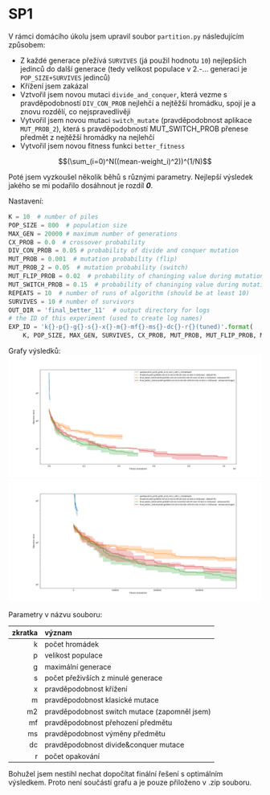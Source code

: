 # SP1
V rámci domácího úkolu jsem upravil soubor `partition.py` následujícím způsobem:

 - Z každé generace přežívá `SURVIVES` (já použil hodnotu `10`) nejlepších jedinců do další generace (tedy velikost populace v 2.-... generaci je `POP_SIZE+SURVIVES` jedinců)
 - Křížení jsem zakázal
 - Vztvořil jsem novou mutaci `divide_and_conquer`, která vezme s pravděpodobností `DIV_CON_PROB` nejlehčí a nejtěžší hromádku, spojí je a znovu rozdělí, co nejspravedlivěji
 - Vytvořil jsem novou mutaci `switch_mutate` (pravděpodobnost aplikace `MUT_PROB_2`), která s pravděpodobností MUT_SWITCH_PROB přenese předmět z nejtěžší hromádky na nejlehčí
 - Vytvořil jsem novou fitness funkci `better_fitness`

$$(\sum_(i=0)^N((mean-weight_i)^2))^(1/N)$$

Poté jsem vyzkoušel několik běhů s různými parametry. Nejlepší výsledek jakého se mi podařilo dosáhnout je rozdíl **_0_**.

Nastavení:
```python
K = 10  # number of piles
POP_SIZE = 800  # population size
MAX_GEN = 20000 # maximum number of generations
CX_PROB = 0.0  # crossover probability
DIV_CON_PROB = 0.05 # probability of divide and conquer mutation
MUT_PROB = 0.001  # mutation probability (flip)
MUT_PROB_2 = 0.05  # mutation probability (switch)
MUT_FLIP_PROB = 0.02  # probability of chaninging value during mutation
MUT_SWITCH_PROB = 0.15  # probability of chaninging value during mutation
REPEATS = 10  # number of runs of algorithm (should be at least 10)
SURVIVES = 10 # number of survivors
OUT_DIR = 'final_better_11'  # output directory for logs
# the ID of this experiment (used to create log names)
EXP_ID = 'k{}-p{}-g{}-s{}-x{}-m{}-mf{}-ms{}-dc{}-r{}(tuned)'.format(
    K, POP_SIZE, MAX_GEN, SURVIVES, CX_PROB, MUT_PROB, MUT_FLIP_PROB, MUT_SWITCH_PROB, DIV_CON_PROB, REPEATS)
```

Grafy výsledků:
<img src="./Figure_1.png"/>
<img src="./Figure_2.png"/>

Parametry v názvu souboru:

| zkratka | význam                                        |
| ------: | :-------------------------------------------- |
|       k | počet hromádek                                |
|       p | velikost populace                             |
|       g | maximální generace                            |
|       s | počet přeživších z minulé generace            |
|       x | pravděpodobnost křížení                       |
|       m | pravděpodobnost klasické mutace               |
|      m2 | pravděpodobnost switch mutace (zapomněl jsem) |
|      mf | pravděpodobnost přehození předmětu            |
|      ms | pravděpodobnost výměny předmětu               |
|      dc | pravděpodobnost divide&conquer mutace         |
|       r | počet opakování                               |

Bohužel jsem nestihl nechat dopočítat finální řešení s optimálním výsledkem. Proto není součástí grafu a je pouze přiloženo v .zip souboru.